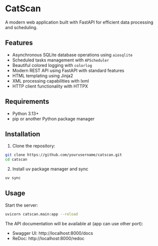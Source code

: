 # CatScan

A modern web application built with FastAPI for efficient data processing and scheduling.

## Features

- Asynchronous SQLite database operations using `aiosqlite`
- Scheduled tasks management with `APScheduler`
- Beautiful colored logging with `colorlog`
- Modern REST API using FastAPI with standard features
- HTML templating using Jinja2
- XML processing capabilities with lxml
- HTTP client functionality with HTTPX

## Requirements

- Python 3.13+
- pip or another Python package manager

## Installation

1. Clone the repository:
```bash
git clone https://github.com/yourusername/catscan.git
cd catscan
```

2. Install uv package manager and sync
```bash
uv sync
```

## Usage

Start the server:
```bash
uvicorn catscan.main:app --reload
```

The API documentation will be available at (app can use other port):
- Swagger UI: http://localhost:8000/docs
- ReDoc: http://localhost:8000/redoc